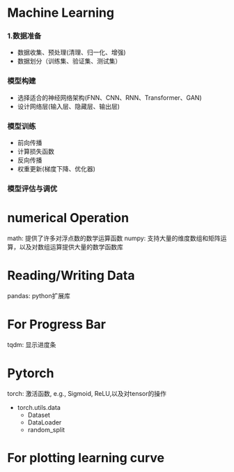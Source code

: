 # Machine Learning
### 1.数据准备
- 数据收集、预处理(清理、归一化、增强)
- 数据划分（训练集、验证集、测试集）
### 模型构建 
- 选择适合的神经网络架构(FNN、CNN、RNN、Transformer、GAN)
- 设计网络层(输入层、隐藏层、输出层)
### 模型训练
- 前向传播
- 计算损失函数
- 反向传播
- 权重更新(梯度下降、优化器)
### 模型评估与调优
  

# numerical Operation
math: 提供了许多对浮点数的数学运算函数
numpy: 支持大量的维度数组和矩阵运算，以及对数组运算提供大量的数学函数库

# Reading/Writing Data
pandas: python扩展库


# For Progress Bar
tqdm: 显示进度条

# Pytorch
torch: 激活函数, e.g., Sigmoid, ReLU,以及对tensor的操作

- torch.utils.data  
    - Dataset
    - DataLoader
    - random_split

# For plotting learning curve